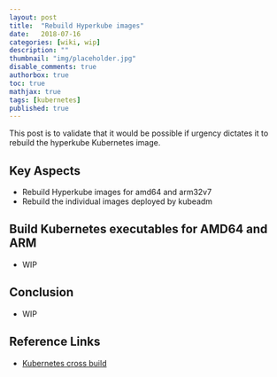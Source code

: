```yaml
---
layout: post
title:  "Rebuild Hyperkube images"
date:   2018-07-16
categories: [wiki, wip]
description: ""
thumbnail: "img/placeholder.jpg"
disable_comments: true
authorbox: true
toc: true
mathjax: true
tags: [kubernetes]
published: true
---
```


This post is to validate that it would be possible if urgency dictates it to rebuild the hyperkube Kubernetes image.

<!--more-->

## Key Aspects

- Rebuild Hyperkube images for amd64 and arm32v7
- Rebuild the individual images deployed by kubeadm

## Build Kubernetes executables for AMD64 and ARM

- WIP

## Conclusion

- WIP

## Reference Links

- [Kubernetes cross build]()

